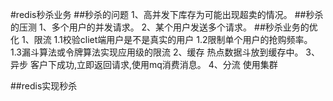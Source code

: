 #redis秒杀业务
##秒杀的问题
    1、高并发下库存为可能出现超卖的情况。
##秒杀的压测
    1、多个用户的并发请求。
    2、某个用户发送多个请求。
##秒杀业务的优化
1、限流
    1.1校验cliet端用户是不是真实的用户
    1.2限制单个用户的抢购频率。
    1.3漏斗算法或令牌算法实现应用级的限流
2、缓存
    热点数据斗放到缓存中。
3、异步
    客户下成功,立即返回请求,使用mq消费消息。
4、分流
    使用集群

##redis实现秒杀